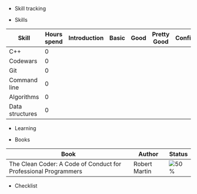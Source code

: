 * Skill tracking

* Skills

Skill|Hours spend|Introduction|Basic|Good|Pretty Good|Confident|Awesome
-----|-----------|------------|-----|----|-----------|---------|-------
C++  |      0||||||
Codewars|   0||||||
Git|        0||||||
Command line|0||||||
Algorithms|0|||||||
Data structures|0||||||


* Learning

* Books

Book |Author|Status
-----|-----------|-------
The Clean Coder: A Code of Conduct for Professional Programmers| Robert Martin|![50%](https://progress-bar.dev/42)

* Checklist



